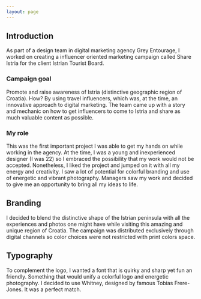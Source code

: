 ```yaml
---
layout: page
---
```


<TitleSection
  title="Share Istria"
  subtitle="Creative Tourism Campaign"
  accentColor="#47B800"
/>

<HeroSection
  heroImage="stjepangrgic-project-share-istria-cover-image.jpg"
  bgColor="#009FE5"
/>
<!-- 
<Content>
  test
</Content> -->

<ProjectInfo
  period="2014-2015"
  platform="Web, Social media"
  role="Digital Designer"
/>

## Introduction
As part of a design team in digital marketing agency Grey Entourage, I worked on creating a influencer oriented marketing campaign called Share Istria for the client Istrian Tourist Board.

### Campaign goal
Promote and raise awareness of Istria (distinctive geographic region of Croatia). How? By using travel influencers, which was, at the time, an innovative approach to digital marketing. The team came up with a story and mechanic on how to get influencers to come to Istria and share as much valuable content as possible.

### My role
This was the first important project I was able to get my hands on while working in the agency.  At the time, I was a young and inexperienced designer (I was 22) so I embraced the possibility that my work would not be accepted. Nonetheless, I liked the project and jumped on it with all my energy and creativity. I saw a lot of potential for colorful branding and use of energetic and vibrant photography. Managers saw my work and decided to give me an opportunity to bring all my ideas to life.

<div class="branding grid full-width">
  
## Branding
I decided to blend the distinctive shape of the Istrian peninsula with all the experiences and photos one might have while visiting this amazing and unique region of Croatia. The campaign was distributed exclusively through digital channels so color choices were not restricted with print colors space.
<figure class="grid-width fix-img">
  <simg name="stjepangrgic-project-share-istria-idea.jpg" />
</figure>

</div>

## Typography
To complement the logo, I wanted a font that is quirky and sharp yet fun an friendly. Something that would unify a colorful logo and energetic photography. I decided to use Whitney, designed by famous Tobias Frere-Jones. It was a perfect match.
<figure class="grid-width fix-img">
  <simg name="stjepangrgic-project-share-istria-typography.jpg" />
</figure>

<!-- <p class="project-info">
  <span><b>Year:</b> 2015</span> <span><b>Platform:</b> Web, Social media</span>
</p> -->

<!-- <figure class="page-hero hero-width">
  <simg name="stjepangrgic-projects-share-istria.jpg" />
</figure> -->

<!-- ## Campaign goal
Promote and raise awareness of [Istria](https://www.google.com/search?q=istria) (distinctive geographic region of Croatia). How? By using travel influencers, which was, at the time, an innovative approach to digital marketing. The team came up with a story and mechanic on how to get influencers to come to Istria and share as much as possible content while they are there. -->

<!-- - Branding
- Iconography
- Photography -->

<!-- ## My role
This was the first bih project I was able to get my hands on while working in the agency.  At the time, I was a young and inexperienced designer (I was 22) so I embraced the possibility that my work would not be accepted. Nonetheless, I liked the project and jumped on it with all my energy and creativity. I saw a lot of potential for colorful branding and use of energetic and vibrant photography.

Managers saw my work and decided to give me an opportunity to bring all my ideas to life. -->

<!-- ## The logo
I decided to blend the distinctive shape of the Istrian peninsula with all the experiences and photos one might have while visiting this amazing and unique region of Croatia. The campaign was distributed exclusively through digital channels so color choices were not restricted with print colors space.

<figure class="work-width">
  <simg name="stjepangrgic-projects-share-istria-logo-creation@2x.jpg" />
</figure>

## Typography
To complement the logo, I wanted a font that is quirky and sharp yet fun an friendly. Something that would unify a colorful logo and energetic photography. I decided to use Whitney, designed by famous Tobias Frere-Jones. It was a perfect match.

<figure class="work-width">
  <simg name="stjepangrgic-projects-share-istria-typographu@2x.jpg" />
</figure>


## All togerher
To emphasize energy and movement I added small upward bend to the typography. This is the final result.

<figure class="work-width">
  <simg name="stjepangrgic-projects-share-istria-logo-on-dark@2x.png" />
</figure>
<figure class="work-width">
  <simg name="stjepangrgic-projects-share-istria-logo-on-white@2x.png" />
</figure>
<figure class="work-width">
  <simg name="stjepangrgic-projects-share-istria-logo-monochrome@2x.png" />
</figure>


## Iconography
A simple icon can communicate an idea much better than a photograph can. That is why I created custom made icons for certain parts of the website. Here they are.

<figure class="work-width">
  <simg name="stjepangrgic-projects-share-istria-icons@2x.jpg" />
</figure>

## Photography
One reason why I liked working on this project is that I was faced with a large number of photos. I enjoyed photography as it is a language on its own. So I insisted on using photos focused on one story and bold colors. Here are some examples.

<figure class="work-width">
  <simg name="stjepangrgic-projects-share-istria-photography@2x.jpg" />
</figure>

## The website
As the project was separated in different stages, I decided to use a breadcrumbs-like path to lead visitor trough the story of what ShareIstria was and how to apply.

<figure class="work-width">
  <simg name="stjepangrgic-projects-share-istria-website-frontpage@2x.jpg" />
</figure>
<figure class="work-width">
  <simg name="stjepangrgic-projects-share-istria-website-404@2x.jpg" />
</figure>
<figure class="work-width">
  <simg name="stjepangrgic-projects-share-istria-website-form@2x.jpg" />
</figure>

## The responsive design
The website features a fully responsive design, providing the same story experience across all devices.

<figure class="work-width">
  <simg name="stjepangrgic-projects-share-istria-website-responsive@2x.jpg" />
</figure>

## Conclusion
Share Istria was a project I enjoyed very much. I got to experience how is it to work on a large scale project. I was shocked to see how hard is it to find good and usable photographs in the era when everyone is a photographer. I realized how important it is to have a great development team or at least outsource development to the experienced agency. -->


<!-- <p>
  <saber-link to="#">Website</saber-link>
  <saber-link to="#" style="margin-left: 24px">Behance project</saber-link>
</p>
 -->

<!-- <div class="credits">

### Credits
Map - [https://commons.wikimedia.org/wiki/File:Croatia_Istria_County.svg](https://commons.wikimedia.org/wiki/File:Croatia,_Istria_County.svg)

Photo 1 - [https://unsplash.com/photos/aV5xrpB0bwQ](https://unsplash.com/photos/aV5xrpB0bwQ)

</div> -->

<script>
import slink from '@/theme/components/slink.vue'
import simg from '@/theme/components/simg.vue'
import TitleSection from '@/theme/components/TitleSection.vue'
import HeroSection from '@/theme/components/HeroSection.vue'
import ProjectInfo from '@/theme/components/ProjectInfo.vue'
import Content from '@/theme/components/Content.vue'

export default {
  components: {
    slink, simg, TitleSection, HeroSection, ProjectInfo, Content
  }
}
</script>
<style lang="stylus" scoped>

figure
  margin-top 2rem

.branding
  position relative
  margin-top 4rem
  &:before
    content ""
    display block
    position absolute
    width 100vw
    left 50%
    transform translateX(-50%)
    height 300px
    border-top 2px solid #DCE2E6
    background-image: linear-gradient(180deg, #F9FBFC 0%, #FFFFFF 100%);
    z-index -1
// .project-info {
//   font-size: 18px;
//   span:last-of-type {
//     margin-left: 36px;
//   }
// }

// .credits
//   a 
//     text-decoration: underline;

</style>
